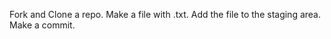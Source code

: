 Fork and Clone a repo.
Make a file with <yourName>.txt.
Add the file to the staging area.
Make a commit.
